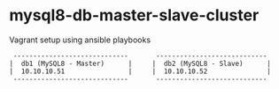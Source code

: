# mysql8-db-master-slave-cluster

Vagrant setup using ansible playbooks

     -----------------------------       ----------------------------
    |  db1 (MySQL8 - Master)      |     |  db2 (MySQL8 - Slave)      |
    |  10.10.10.51                |     |  10.10.10.52               |
     -----------------------------       ----------------------------
